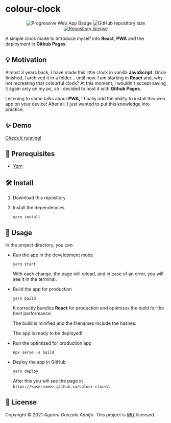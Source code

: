 # colour-clock

<div align="center">

![Progressive Web App Badge](https://img.shields.io/badge/-PWA-informational)
![GitHub repository size](https://img.shields.io/github/repo-size/gonza7aav/colour-clock?label=size&color=informational)
[![Repository license](https://img.shields.io/github/license/gonza7aav/colour-clock?color=informational)](LICENSE)

</div>

<!-- summary -->

A simple clock made to introduce myself into **React**, **PWA** and the deployment in **Github Pages**.

## 💡 Motivation

Almost 3 years back, I have made this little clock in vanilla **JavaScript**. Once finished, I archived it in a folder... until now. I am starting in **React** and, why not recreating that colourful clock? At this moment, I wouldn't accept saving it again only on my pc, so I decided to host it with **Github Pages**.

Listening to some talks about **PWA**, I finally add the ability to install this web app on your device! After all, I just wanted to put this knowledge into practice.

## ✨ Demo

[Check it running!](https://gonza7aav.github.io/colour-clock/)

## 🚧 Prerequisites

- _[Yarn](https://yarnpkg.com/)_

## 🛠️ Install

1. Download this repository

2. Install the dependencies

   ```console
   yarn install
   ```

## 🚀 Usage

In the project directory, you can:

- Run the app in the development mode

  ```console
  yarn start
  ```

  With each change, the page will reload, and in case of an error, you will see it in the terminal.

- Build the app for production

  ```console
  yarn build
  ```

  It correctly bundles **React** for production and optimizes the build for the best performance.

  The build is minified and the filenames include the hashes.

  The app is ready to be deployed!

- Run the optimized for production app

  ```console
  npx serve -s build
  ```

- Deploy the app in GitHub

  ```console
  yarn deploy
  ```

  After this you will see the page in `https://<username>.github.io/colour-clock/`.

## 📝 License

Copyright © 2021 _Aguirre Gonzalo Adolfo_.
This project is _[MIT](LICENSE)_ licensed.
